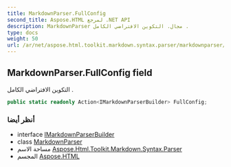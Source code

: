 ```yaml
---
title: MarkdownParser.FullConfig
second_title: Aspose.HTML لمرجع .NET API
description: MarkdownParser مجال. التكوين الافتراضي الكامل .
type: docs
weight: 50
url: /ar/net/aspose.html.toolkit.markdown.syntax.parser/markdownparser/fullconfig/
---
```

## MarkdownParser.FullConfig field

التكوين الافتراضي الكامل .

```csharp
public static readonly Action<IMarkdownParserBuilder> FullConfig;
```

### أنظر أيضا

* interface [IMarkdownParserBuilder](../../imarkdownparserbuilder/)
* class [MarkdownParser](../)
* مساحة الاسم [Aspose.Html.Toolkit.Markdown.Syntax.Parser](../../markdownparser/)
* المجسم [Aspose.HTML](../../../)


